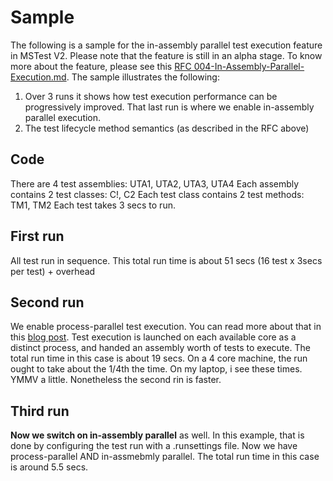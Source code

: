 # Sample
The following is a sample for the in-assembly parallel test execution feature in MSTest V2. Please note that the feature is still in an alpha stage.
To know more about the feature, please see this [RFC 004-In-Assembly-Parallel-Execution.md](https://github.com/Microsoft/testfx-docs/blob/master/RFCs/004-In-Assembly-Parallel-Execution.md).
The sample illustrates the following:
1. Over 3 runs it shows how test execution performance can be progressively improved. That last run is where we enable in-assembly parallel execution.
2. The test lifecycle method semantics (as described in the RFC above)

## Code
There are 4 test assemblies: UTA1, UTA2, UTA3, UTA4
Each assembly contains 2 test classes: C!, C2
Each test class contains 2 test methods: TM1, TM2
Each test takes 3 secs to run.

## First run
All test run in sequence. This total run time is about 51 secs (16 test x 3secs per test) + overhead

## Second run
We enable process-parallel test execution. You can read more about that in this [blog post]([https://blogs.msdn.microsoft.com/devops/2016/10/10/parallel-test-execution/).
Test execution is launched on each available core as a distinct process, and handed an assembly worth of tests to execute.
The total run time in this case is about 19 secs. On a 4 core machine, the run ought to take about the 1/4th the time. On my laptop, i see these times. YMMV a little.
Nonetheless the second rin is faster.

## Third run
**Now we switch on in-assembly parallel** as well.
In this example, that is done by configuring the test run with a .runsettings file.
Now we have process-parallel AND in-assmebmly parallel.
The total run time in this case is around 5.5 secs.
